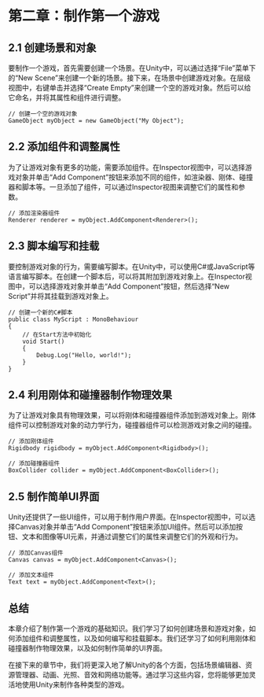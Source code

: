 # 第二章：制作第一个游戏

## 2.1 创建场景和对象

要制作一个游戏，首先需要创建一个场景。在Unity中，可以通过选择“File”菜单下的“New Scene”来创建一个新的场景。接下来，在场景中创建游戏对象。在层级视图中，右键单击并选择“Create Empty”来创建一个空的游戏对象。然后可以给它命名，并将其属性和组件进行调整。

```
// 创建一个空的游戏对象
GameObject myObject = new GameObject("My Object");
```

## 2.2 添加组件和调整属性

为了让游戏对象有更多的功能，需要添加组件。在Inspector视图中，可以选择游戏对象并单击“Add Component”按钮来添加不同的组件，如渲染器、刚体、碰撞器和脚本等。一旦添加了组件，可以通过Inspector视图来调整它们的属性和参数。

```
// 添加渲染器组件
Renderer renderer = myObject.AddComponent<Renderer>();
```

## 2.3 脚本编写和挂载

要控制游戏对象的行为，需要编写脚本。在Unity中，可以使用C#或JavaScript等语言编写脚本。在创建一个脚本后，可以将其附加到游戏对象上。在Inspector视图中，可以选择游戏对象并单击“Add Component”按钮，然后选择“New Script”并将其挂载到游戏对象上。

```
// 创建一个新的C#脚本
public class MyScript : MonoBehaviour
{
    // 在Start方法中初始化
    void Start()
    {
        Debug.Log("Hello, world!");
    }
}
```

## 2.4 利用刚体和碰撞器制作物理效果

为了让游戏对象具有物理效果，可以将刚体和碰撞器组件添加到游戏对象上。刚体组件可以控制游戏对象的动力学行为，碰撞器组件可以检测游戏对象之间的碰撞。
```
// 添加刚体组件
Rigidbody rigidbody = myObject.AddComponent<Rigidbody>();

// 添加碰撞器组件
BoxCollider collider = myObject.AddComponent<BoxCollider>();
```

## 2.5 制作简单UI界面

Unity还提供了一些UI组件，可以用于制作用户界面。在Inspector视图中，可以选择Canvas对象并单击“Add Component”按钮来添加UI组件。然后可以添加按钮、文本和图像等UI元素，并通过调整它们的属性来调整它们的外观和行为。
```
// 添加Canvas组件
Canvas canvas = myObject.AddComponent<Canvas>();

// 添加文本组件
Text text = myObject.AddComponent<Text>();
```


## 总结

本章介绍了制作第一个游戏的基础知识。我们学习了如何创建场景和游戏对象，如何添加组件和调整属性，以及如何编写和挂载脚本。我们还学习了如何利用刚体和碰撞器制作物理效果，以及如何制作简单的UI界面。

在接下来的章节中，我们将更深入地了解Unity的各个方面，包括场景编辑器、资源管理器、动画、光照、音效和网络功能等。通过学习这些内容，您将能够更加灵活地使用Unity来制作各种类型的游戏。
